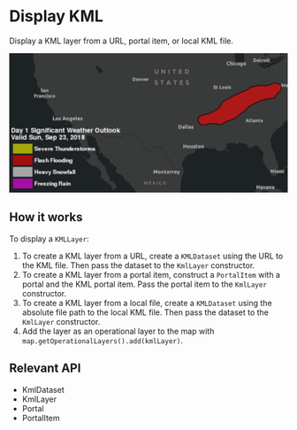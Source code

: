 # Display KML

Display a KML layer from a URL, portal item, or local KML file.

![](DisplayKML.png)

## How it works

To display a `KMLLayer`:


1.  To create a KML layer from a URL, create a `KMLDataset` using the URL to the KML file. Then pass the dataset to the `KmlLayer` constructor.
2.  To create a KML layer from a portal item, construct a `PortalItem` with a portal and the KML portal item. Pass the portal item to the `KmlLayer` constructor.
3.  To create a KML layer from a local file, create a `KMLDataset` using the absolute file path to the local KML file. Then pass the dataset to the `KmlLayer` constructor.
4.  Add the layer as an operational layer to the map with `map.getOperationalLayers().add(kmlLayer)`.


## Relevant API


*   KmlDataset
*   KmlLayer
*   Portal
*   PortalItem

